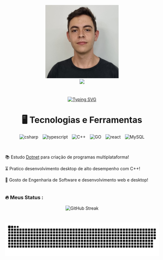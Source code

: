 <div align="center">
  <img height="240" src="https://github.com/DuckCoder1101/DuckCoder1101/blob/main/Perfil.jpg?raw=true"  />
</div>

<div align="center">
  <a href="https://www.instagram.com/cristian.edu.fava/" target="_blank"><img width="160" src="https://img.shields.io/badge/-Instagram-%23E4405F?style=for-the-badge&logo=instagram&logoColor=white" target="_blank"></a>
</div>

#

<div align="center">
<a href="https://git.io/typing-svg"><img src="https://readme-typing-svg.demolab.com?font=Fira+Code&size=22&pause=1000&color=2427F7&center=true&random=false&width=440&height=45&lines=Hi%2C+I'm+DuckCoder1101%F0%9F%A6%86;I'm+a+Web+Developer;I+love+JavaScript+%26+C%23" alt="Typing SVG" /></a>
</div>

 <h1 align="center">🖥️ Tecnologias e Ferramentas</h1> 

<div align="center">
  <img src="https://cdn.jsdelivr.net/gh/devicons/devicon@latest/icons/csharp/csharp-original.svg" height="45" alt="csharp" style="margin: 0 5px;" />
  <img src="https://cdn.jsdelivr.net/gh/devicons/devicon@latest/icons/typescript/typescript-original.svg" height="45" alt="typescript" style="margin: 0 5px;"  />
  <img src="https://cdn.jsdelivr.net/gh/devicons/devicon@latest/icons/cplusplus/cplusplus-original.svg" height="45" alt="C++" style="margin: 0 5px;" />
  <img src="https://cdn.jsdelivr.net/gh/devicons/devicon@latest/icons/go/go-original-wordmark.svg" height="45" alt="GO" style="margin: 0 5px;" />
  <img src="https://cdn.jsdelivr.net/gh/devicons/devicon@latest/icons/react/react-original.svg" height="45" alt="react" style="margin: 0 5px;" />
  <img src="https://cdn.jsdelivr.net/gh/devicons/devicon@latest/icons/mysql/mysql-original.svg" height="45" alt="MySQL" style="margin: 0 5px;" />
</div>

</br>
</br>

<div display="inline-block">
  <p align="left">📚 Estudo <a href="https://learn.microsoft.com/en-us/dotnet/?WT.mc_id=dotnet-35129-website">Dotnet</a> para criação de programas multiplataforma!</a></p>
  <p align="left"> ⏳ Pratico desenvolvimento desktop de alto desempenho com C++!</p>
  <p align="left">🌱 Gosto de Engenharia de Software e desenvolvimento web e desktop!</p>
</div>

#

<h3 align="left">🔥 Meus Status :</h3>

  <div align="center">
    <img src="https://streak-stats.demolab.com?user=DuckCoder1101&theme=slateorange&hide_border=true&locale=pt_BR&date_format=j%2Fn%5B%2FY%5D&card_width=500" alt="GitHub Streak" />
  </div>

 #
 
<div align="center">

![Snake animation](https://github.com/DuckCoder1101/DuckCoder1101/blob/output/github-contribution-grid-snake.svg)
</div>
